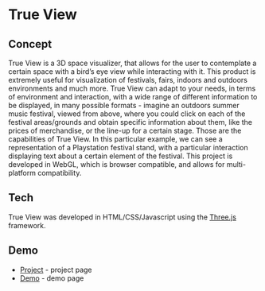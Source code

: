 # True View
## Concept
True View is a 3D space visualizer, that allows for the user to contemplate a certain space with a bird’s eye view while interacting with it. This product is extremely useful for visualization of festivals, fairs, indoors and outdoors environments and much more. True View can adapt to your needs, in terms of environment and interaction, with a wide range of different information to be displayed, in many possible formats - imagine an outdoors summer music festival, viewed from above, where you could click on each of the festival areas/grounds and obtain specific information about them, like the prices of merchandise, or the line-up for a certain stage. Those are the capabilities of True View. In this particular example, we can see a representation of a Playstation festival stand, with a particular interaction displaying text about a certain element of the festival. This project is developed in WebGL, which is browser compatible, and allows for multi-platform compatibility.

## Tech
True View was developed in HTML/CSS/Javascript using the [Three.js](https://threejs.org/) framework.

## Demo 
* [Project](https://pushvfx.com/projects/58cc2f89179c667da3fb5454) - project page
* [Demo](https://pushvfx.com:1409/demos/trueview/) - demo page

